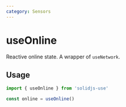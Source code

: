 ```yaml
---
category: Sensors
---
```


# useOnline

Reactive online state. A wrapper of `useNetwork`.

## Usage

```js
import { useOnline } from 'solidjs-use'

const online = useOnline()
```
